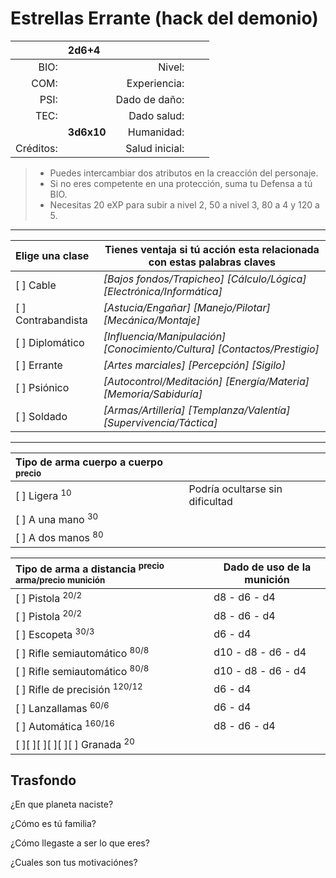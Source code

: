 Estrellas Errante (hack del demonio)
====================================
|           | 2d6+4      |                |      |          |
| --------: | :--------- | -------------: | ---- | -------- |
| BIO:      |            | Nivel:         |      |          |
| COM:      |            | Experiencia:   |      |          |
| PSI:      |            | Dado de daño:  |      |          |
| TEC:      |            | Dado salud:    |      |          |
|           | **3d6x10** | Humanidad:     |      |          |
| Créditos: |            | Salud inicial: |      |          |
> * Puedes intercambiar dos atributos en la creacción del personaje.
> * Si no eres competente en una protección, suma tu Defensa a tú BIO.
> * Necesitas 20 eXP para subir a nivel 2, 50 a nivel 3, 80 a 4 y 120 a 5.

___

| Elige una clase    | Tienes ventaja si tú acción esta relacionada con estas palabras claves   |
| :----------------- | ------------------------------------------------------------------------ |
| [ ] Cable          | _[Bajos fondos/Trapicheo] [Cálculo/Lógica] [Electrónica/Informática]_    |
| [ ] Contrabandista | _[Astucia/Engañar] [Manejo/Pilotar] [Mecánica/Montaje]_                  |
| [ ] Diplomático    | _[Influencia/Manipulación] [Conocimiento/Cultura] [Contactos/Prestigio]_ |
| [ ] Errante        | _[Artes marciales] [Percepción] [Sigilo]_                                |
| [ ] Psiónico       | _[Autocontrol/Meditación] [Energía/Materia] [Memoria/Sabiduría]_         |
| [ ] Soldado        | _[Armas/Artillería] [Templanza/Valentía] [Supervivencia/Táctica]_        |
___

| Tipo de arma cuerpo a cuerpo <sup>precio</sup> |                                 |
| :--------------------------------------------- | ------------------------------- |
| [ ] Ligera <sup>10</sup>                       | Podría ocultarse sin dificultad |
| [ ] A una mano <sup>30</sup>                   |                                 |
| [ ] A dos manos <sup>80</sup>                  |                                 |
    

| Tipo de arma a distancia <sup>precio arma/precio munición</sup> | Dado de uso de la munición |
| :-------------------------------------------------------------- | -------------------------- |
| [ ] Pistola <sup>20/2</sup>                                     | d8 - d6 - d4               |
| [ ] Pistola <sup>20/2</sup>                                     | d8 - d6 - d4               |
| [ ] Escopeta <sup>30/3</sup>                                    | d6 - d4                    |
| [ ] Rifle semiautomático <sup>80/8</sup>                        | d10 - d8 - d6 - d4         |
| [ ] Rifle semiautomático <sup>80/8</sup>                        | d10 - d8 - d6 - d4         |
| [ ] Rifle de precisión <sup>120/12</sup>                        | d6 - d4                    |
| [ ] Lanzallamas <sup>60/6</sup>                                 | d6 - d4                    |
| [ ] Automática <sup>160/16</sup>                                | d8 - d6 - d4               |
| [ ][ ][ ][ ][ ][ ] Granada <sup>20</sup>                        |                            |

Trasfondo
---------
¿En que planeta naciste?

¿Cómo es tú familia?

¿Cómo llegaste a ser lo que eres?

¿Cuales son tus motivaciónes?
